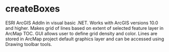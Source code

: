 # createBoxes
ESRI ArcGIS AddIn in visual basic .NET. Works with ArcGIS versions 10.0 and higher.
Makes grid of lines based on extent of selected feature layer in ArcMap TOC.
GUI allows user to define grid density and color.
Lines are stored in ArcMap project default graphics layer and can be 
accessed using Drawing toolbar tools.
